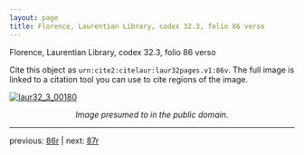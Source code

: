 ```yaml
---
layout: page
title: Florence, Laurentian Library, codex 32.3, folio 86 verso
---
```


Florence, Laurentian Library, codex 32.3, folio 86 verso

Cite this object as `urn:cite2:citelaur:laur32pages.v1:86v`.  The full image is linked to a citation tool you can use to cite regions of the image.

[![laur32_3_00180](http://www.homermultitext.org/iipsrv?IIIF=/project/homer/pyramidal/deepzoom/citelaur/laur32imgs/v1/laur32_3_00180.tif/full/800,/0/default.jpg)](http://www.homermultitext.org/ict2/?urn=urn:cite2:citelaur:laur32imgs.v1:laur32_3_00180) 

<p style="text-align: center; font-style: italic;">Image presumed to in the public domain.</p>

---

previous: [86r](../86r/) | next: [87r](../87r/)